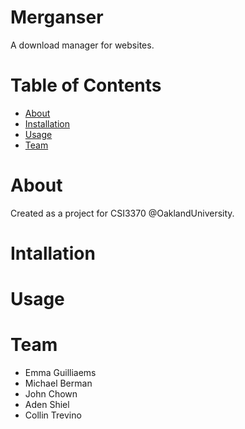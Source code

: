 # Merganser

A download manager for websites.

# Table of Contents

- [About](#about)
- [Installation](#installation)
- [Usage](#usage)
- [Team](#team)

# About

Created as a project for CSI3370 @OaklandUniversity.

# Intallation

# Usage

# Team

- Emma Guilliaems
- Michael Berman
- John Chown
- Aden Shiel
- Collin Trevino
